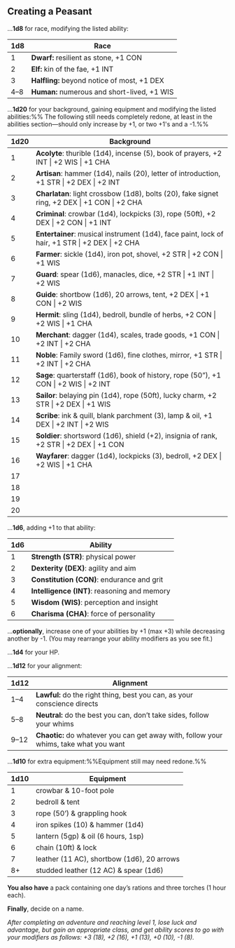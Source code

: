 ## Creating a Peasant

…**1d8** for race, modifying the listed ability:

| **1d8** | **Race**                                    |
| ------- | ------------------------------------------- |
| 1       | **Dwarf:** resilient as stone, +1 CON       |
| 2       | **Elf:** kin of the fae, +1 INT             |
| 3       | **Halfling:** beyond notice of most, +1 DEX |
| 4–8     | **Human:** numerous and short-lived, +1 WIS |

…**1d20** for your background, gaining equipment and modifying the listed abilities:%% The following still needs completely redone, at least in the abilities section—should only increase by +1, or two +1's and a -1.%%

| 1d20 | Background                                                                                      |
| ---- | ----------------------------------------------------------------------------------------------- |
| 1    | **Acolyte**: thurible (1d4), incense (5), book of prayers, +2 INT \| +2 WIS \| +1 CHA           |
| 2    | **Artisan**: hammer (1d4), nails (20), letter of introduction, +1 STR \| +2 DEX \| +2 INT       |
| 3    | **Charlatan**: light crossbow (1d8), bolts (20), fake signet ring, +2 DEX \| +1 CON \| +2 CHA   |
| 4    | **Criminal**: crowbar (1d4), lockpicks (3), rope (50ft), +2 DEX \| +2 CON \| +1 INT             |
| 5    | **Entertainer**: musical instrument (1d4), face paint, lock of hair, +1 STR \| +2 DEX \| +2 CHA |
| 6    | **Farmer**: sickle (1d4), iron pot, shovel, +2 STR \| +2 CON \| +1 WIS                          |
| 7    | **Guard**: spear (1d6), manacles, dice, +2 STR \| +1 INT \| +2 WIS                              |
| 8    | **Guide**: shortbow (1d6), 20 arrows, tent, +2 DEX \| +1 CON \| +2 WIS                          |
| 9    | **Hermit**: sling (1d4), bedroll, bundle of herbs, +2 CON \| +2 WIS \| +1 CHA                   |
| 10   | **Merchant**: dagger (1d4), scales, trade goods, +1 CON \| +2 INT \| +2 CHA                     |
| 11   | **Noble**: Family sword (1d6), fine clothes, mirror, +1 STR \| +2 INT \| +2 CHA                 |
| 12   | **Sage**: quarterstaff (1d6), book of history, rope (50”), +1 CON \| +2 WIS \| +2 INT           |
| 13   | **Sailor**: belaying pin (1d4), rope (50ft), lucky charm, +2 STR \| +2 DEX \| +1 WIS            |
| 14   | **Scribe**: ink & quill, blank parchment (3), lamp & oil, +1 DEX \| +2 INT \| +2 WIS            |
| 15   | **Soldier**: shortsword (1d6), shield (+2), insignia of rank, +2 STR \| +2 DEX \| +1 CON        |
| 16   | **Wayfarer**: dagger (1d4), lockpicks (3), bedroll, +2 DEX \| +2 WIS \| +1 CHA                  |
| 17   |                                                                                                 |
| 18   |                                                                                                 |
| 19   |                                                                                                 |
| 20   |                                                                                                 |

...**1d6**, adding +1 to that ability:

| 1d6 | Ability                                      |
| --- | -------------------------------------------- |
| 1   | **Strength (STR)**: physical power           |
| 2   | **Dexterity (DEX)**: agility and aim         |
| 3   | **Constitution (CON)**: endurance and grit   |
| 4   | **Intelligence (INT)**: reasoning and memory |
| 5   | **Wisdom (WIS)**: perception and insight     |
| 6   | **Charisma (CHA)**: force of personality     |

…**optionally**, increase one of your abilities by +1 (max +3) while decreasing another by -1. (You may rearrange your ability modifiers as you see fit.)

…**1d4** for your HP.

...**1d12** for your alignment:

| **1d12** | **Alignment**                                                                         |
| -------- | ------------------------------------------------------------------------------------- |
| 1–4      | **Lawful:** do the right thing, best you can, as your conscience directs              |
| 5–8      | **Neutral:** do the best you can, don’t take sides, follow your whims                 |
| 9–12     | **Chaotic:** do whatever you can get away with, follow your whims, take what you want |

…**1d10** for extra equipment:%%Equipment still may need redone.%%

| **1d10** | Equipment                                  |
| -------- | ------------------------------------------ |
| 1        | crowbar & 10-foot pole                     |
| 2        | bedroll & tent                             |
| 3        | rope (50’) & grappling hook                |
| 4        | iron spikes (10) & hammer (1d4)            |
| 5        | lantern (5gp) & oil (6 hours, 1sp)         |
| 6        | chain (10ft) & lock                        |
| 7        | leather (11 AC), shortbow (1d6), 20 arrows |
| 8+       | studded leather (12 AC) & spear (1d6)      |

**You also have** a pack containing one day’s rations and three torches (1 hour each).

**Finally**, decide on a name.

*After completing an adventure and reaching level 1, lose luck and advantage, but gain an appropriate class, and get ability scores to go with your modifiers as follows: +3 (18), +2 (16), +1 (13), +0 (10), -1 (8).*
